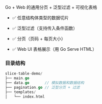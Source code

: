 Go + Web 的通用分页 + 泛型过滤 + 可视化表格

* ✅ 任意结构体类型的数据切片

* ✅ 泛型过滤（支持传入条件函数）

* ✅ 分页（页码 + 每页大小）

* ✅ Web UI 表格展示（用 Go Serve HTML）

### 目录结构

```go
slice-table-demo/
├── main.go
├── data.go       // 模拟数据和数据结构
├── pagination.go // 泛型分页 + 过滤
├── templates/
│   └── index.html
```

